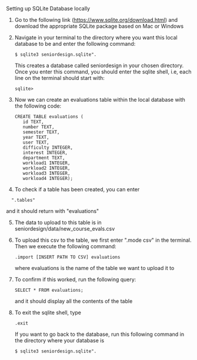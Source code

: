Setting up SQLite Database locally

1. Go to the following link (https://www.sqlite.org/download.html) and download the appropriate SQLite package based on Mac or Windows

2. Navigate in your terminal to the directory where you want this local database to be and enter the following command: 
   ```
   $ sqlite3 seniordesign.sqlite". 
   ```
   This creates a database called seniordesign in your chosen directory. Once you enter this command, you should enter the sqlite shell, i.e, each line on    the terminal should start with:
   ```
   sqlite>
   ```

3. Now we can create an evaluations table within the local database with the following code:
     ```
     CREATE TABLE evaluations (
        id TEXT, 
        number TEXT, 
        semester TEXT, 
        year TEXT, 
        user TEXT,
        difficulty INTEGER, 
        interest INTEGER, 
        department TEXT, 
        workload1 INTEGER, 
        workload2 INTEGER, 
        workload3 INTEGER, 
        workload4 INTEGER);
      ```
4. To check if a table has been created, you can enter 
 ```
   ".tables" 
  ```
   and it should return with "evaluations"

5. The data to upload to this table is in seniordesign/data/new_course_evals.csv

6. To upload this csv to the table, we first enter ".mode csv" in the terminal. Then we execute the following command: 
    ```
    .import [INSERT PATH TO CSV] evaluations
   ```
   where evaluations is the name of the table we want to upload it to

7. To confirm if this worked, run the following query:
   ``` 
   SELECT * FROM evaluations;
   ```
   and it should display all the contents of the table

8. To exit the sqlite shell, type 
   ```
   .exit 
   ```
   If you want to go back to the database, run this following command in the directory where your database is
    ```
   $ sqlite3 seniordesign.sqlite". 
   ```

